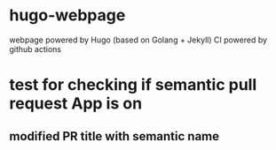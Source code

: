 # hugo-webpage
webpage powered by Hugo (based on Golang + Jekyll)
CI powered by github actions


# test for checking if semantic pull request App is on
## modified PR title with semantic name
